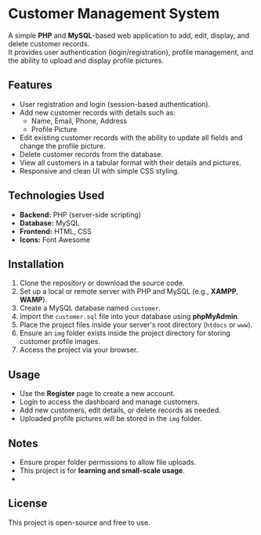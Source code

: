 # Customer Management System

A simple **PHP** and **MySQL**-based web application to add, edit, display, and delete customer records.  
It provides user authentication (login/registration), profile management, and the ability to upload and display profile pictures.

## Features
- User registration and login (session-based authentication).
- Add new customer records with details such as:
  - Name, Email, Phone, Address
  - Profile Picture
- Edit existing customer records with the ability to update all fields and change the profile picture.
- Delete customer records from the database.
- View all customers in a tabular format with their details and pictures.
- Responsive and clean UI with simple CSS styling.

## Technologies Used
- **Backend:** PHP (server-side scripting)
- **Database:** MySQL
- **Frontend:** HTML, CSS
- **Icons:** Font Awesome

## Installation
1. Clone the repository or download the source code.
2. Set up a local or remote server with PHP and MySQL (e.g., **XAMPP**, **WAMP**).
3. Create a MySQL database named `customer`.
4. Import the `customer.sql` file into your database using **phpMyAdmin**.
5. Place the project files inside your server's root directory (`htdocs` or `www`).
6. Ensure an `img` folder exists inside the project directory for storing customer profile images.
7. Access the project via your browser.
## Usage
- Use the **Register** page to create a new account.
- Login to access the dashboard and manage customers.
- Add new customers, edit details, or delete records as needed.
- Uploaded profile pictures will be stored in the `img` folder.

## Notes
- Ensure proper folder permissions to allow file uploads.
- This project is for **learning and small-scale usage**.
- 
## License
This project is open-source and free to use.
